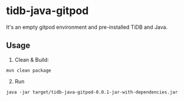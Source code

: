 # tidb-java-gitpod

It's an empty gitpod environment and pre-installed TiDB and Java.

## Usage

1. Clean & Build:

```shell
mvn clean package
```

2. Run

```shell
java -jar target/tidb-java-gitpod-0.0.1-jar-with-dependencies.jar
```